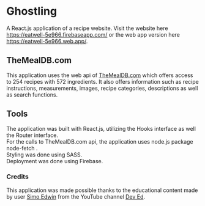 # Ghostling
A React.js application of a recipe website. Visit the website here https://eatwell-5e966.firebaseapp.com/ or the web app version here https://eatwell-5e966.web.app/.

## TheMealDB.com
This application uses the web api of <a href='https://www.themealdb.com/'>TheMealDB.com</a> which offers access to 254 recipes with 572 ingredients. It also offers information such as recipe instructions, measurements, images, recipe categories, descriptions as well as search functions.

## Tools
The application was built with React.js, utilizing the Hooks interface as well the Router interface.<br>
For the calls to TheMealDB.com api, the application uses node.js package node-fetch .<br>
Styling was done using SASS.<br>
Deployment was done using Firebase.

### Credits
This application was made possible thanks to the educational content made by user <a href='https://github.com/developedbyed/'>Simo Edwin</a> from the YouTube channel <a href='https://www.youtube.com/channel/UClb90NQQcskPUGDIXsQEz5Q'>Dev Ed</a>.
